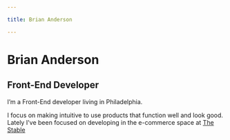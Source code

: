 ```yaml
---

title: Brian Anderson

---
```


# Brian Anderson
## Front-End Developer
I’m a Front-End developer living in Philadelphia. 

I focus on making intuitive to use products that function well and look good. Lately I've been focused on developing in the e-commerce space at [The Stable](https://thestable.com)
